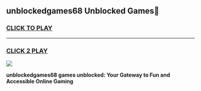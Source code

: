 
## unblockedgames68 Unblocked Games👋
<h3>
<a href="https://news.freeplayer.one?title=unblockedgames68&ref=16F">CLICK TO PLAY</a></h3>
<hr>

<h3>
<a href="https://news.freeplayer.one?title=unblockedgames68&ref=16F">CLICK 2 PLAY</a>
  
</h3>

<a href="https://news.freeplayer.one?title=unblockedgames68&ref=16F/"><img src="https://clearcache.store/games.png"></a>


**unblockedgames68 games unblocked: Your Gateway to Fun and Accessible Online Gaming**
